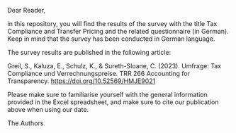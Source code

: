 Dear Reader,

in this repository, you will find the results of the survey with the title Tax Compliance and Transfer Pricing and the related questionnaire (in German).
Keep in mind that the survey has been conducted in German language.

The survey results are published in the following article:   

Greil, S., Kaluza, E., Schulz, K., & Sureth-Sloane, C. (2023). Umfrage: Tax Compliance und Verrechnungspreise. TRR 266 Accounting for Transparency. https://doi.org/10.52569/HMJE9021

Please make sure to familiarise yourself with the general information provided in the Excel spreadsheet, and make sure to cite our publication above when using our date.


The Authors
